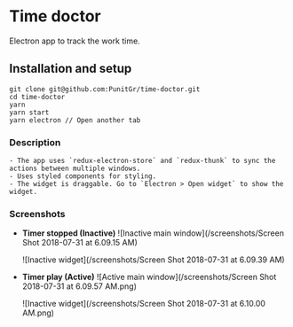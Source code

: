 # Time doctor
Electron app to track the work time.

## Installation and setup

```
git clone git@github.com:PunitGr/time-doctor.git
cd time-doctor
yarn
yarn start
yarn electron // Open another tab
```

### Description
```
- The app uses `redux-electron-store` and `redux-thunk` to sync the actions between multiple windows.
- Uses styled components for styling.
- The widget is draggable. Go to `Electron > Open widget` to show the widget.
```

### Screenshots

* **Timer stopped (Inactive)**
  ![Inactive main window](/screenshots/Screen Shot 2018-07-31 at 6.09.15 AM)

  ![Inactive widget](/screenshots/Screen Shot 2018-07-31 at 6.09.39 AM)

* **Timer play (Active)**
  ![Active main window](/screenshots/Screen Shot 2018-07-31 at 6.09.57 AM.png)

  ![Inactive widget](/screenshots/Screen Shot 2018-07-31 at 6.10.00 AM.png)


